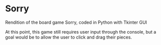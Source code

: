 # Sorry
Rendition of the board game Sorry, coded in Python with Tkinter GUI

At this point, this game still requires user input through the console, but a goal would be to allow the user 
to click and drag their pieces.
